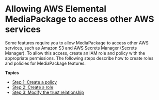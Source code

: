 # Allowing AWS Elemental MediaPackage to access other AWS services<a name="setting-up-create-trust-rel"></a>

Some features require you to allow MediaPackage to access other AWS services, such as Amazon S3 and AWS Secrets Manager \(Secrets Manager\)\. To allow this access, create an IAM role and policy with the appropriate permissions\. The following steps describe how to create roles and policies for MediaPackage features\.

**Topics**
+ [Step 1: Create a policy](setting-up-create-trust-rel-policy.md)
+ [Step 2: Create a role](setting-up-create-trust-rel-role.md)
+ [Step 3: Modify the trust relationship](setting-up-create-trust-rel-trust.md)